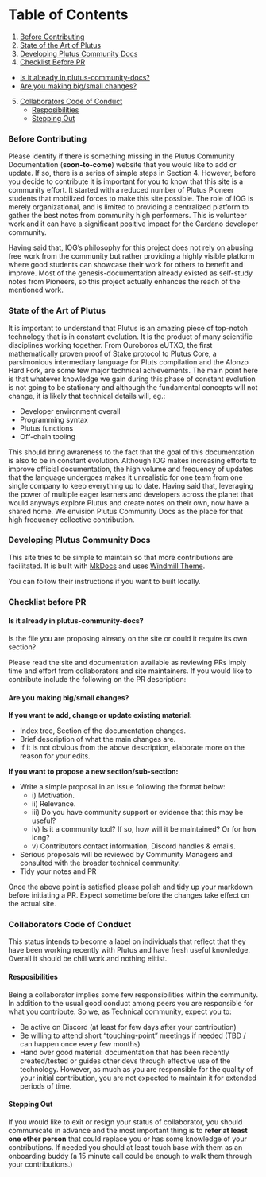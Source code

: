 # Table of Contents

<!-- toc -->

1. [Before Contributing](#before-contributing)
2. [State of the Art of Plutus](#state-of-the-art-plutus)
3. [Developing Plutus Community Docs](#developing-plutus-docs)
4. [Checklist Before PR](#checklist-before-pr)
  - [Is it already in plutus-community-docs?](#is-it-already)
  - [Are you making big/small changes?](#big-small-changes)
5. [Collaborators Code of Conduct](#collaborators-code-of-conduct)
    - [Resposibilities](#responsibilities)
    - [Stepping Out](#stepping-out)

<!-- tocstop -->


### Before Contributing

Please identify if there is something missing in the Plutus Community Documentation (**soon-to-come**) website that you would like to add or update. If so, there is a series of simple steps in Section 4. However, before you decide to contribute it is important for you to know that this site is a community effort. It started with a reduced number of Plutus Pioneer students that mobilized forces to make this site possible. The role of IOG is merely organizational, and is limited to providing a centralized platform to gather the best notes from community high performers. This is volunteer work and it can have a significant positive impact for the Cardano developer community.

Having said that, IOG’s philosophy for this project does not rely on abusing free work from the community but rather providing a highly visible platform where good students can showcase their work for others to benefit and improve. Most of the genesis-documentation already existed as self-study notes from Pioneers, so this project actually enhances the reach of the mentioned work.

### State of the Art of Plutus

It is important to understand that Plutus is an amazing piece of top-notch technology that is in constant evolution. It is the product of many scientific disciplines working together. From Ouroboros eUTXO, the first mathematically proven proof of Stake protocol to Plutus Core, a parsimonious intermediary language for Pluts compilation and the Alonzo Hard Fork, are some few major technical achievements. The main point here is that whatever knowledge we gain during this phase of constant evolution is not going to be stationary and although the fundamental concepts will not change, it is likely that technical details will, eg.:


- Developer environment overall
- Programming syntax
- Plutus functions
- Off-chain tooling

This should bring awareness to the fact that the goal of this documentation is also to be in constant evolution. Although IOG makes increasing efforts to improve official documentation, the high volume and frequency of updates that the language undergoes makes it unrealistic for one team from one single company to keep everything up to date. Having said that, leveraging the power of multiple eager learners and developers across the planet that would anyways explore Plutus and create notes on their own, now have a shared home. We envision Plutus Community Docs as the place for that high frequency collective contribution.

### Developing Plutus Community Docs

This site tries to be simple to maintain so that more contributions are facilitated. It is built with [MkDocs](https://www.mkdocs.org/) and uses [Windmill Theme](https://gristlabs.github.io/mkdocs-windmill/).

You can follow their instructions if you want to built locally.

### Checklist before PR

#### Is it already in plutus-community-docs?
Is the file you are proposing already on the site or could it require its own section?

Please read the site and documentation available as reviewing PRs imply time and effort from collaborators and site maintainers. If you would like to contribute include the following on the PR description:

#### Are you making big/small changes?

**If you want to add, change or update existing material:**

- Index tree, Section of the documentation changes.
- Brief description of what the main changes are.
- If it is not obvious from the above description, elaborate more on the reason for your edits.

**If you want to propose a new section/sub-section:**

- Write a simple proposal in an issue following the format below:
    - i)   Motivation.
    - ii)  Relevance.
    - iii) Do you have community support or evidence that this may be useful?
    - iv) Is it a community tool? If so, how will it be maintained? Or for how long?
    - v)  Contributors contact information, Discord handles & emails.
- Serious proposals will be reviewed by Community Managers and consulted with the broader technical community.
- Tidy your notes and PR

Once the above point is satisfied please polish and tidy up your markdown before initiating a PR. Expect sometime before the changes take effect on the actual site. 

### Collaborators Code of Conduct

This status intends to become a label on individuals that reflect that they have been working recently with Plutus and have fresh useful knowledge. Overall it should be chill work and nothing elitist.

#### Resposibilities

Being a collaborator implies some few responsibilities within the community. In addition to the usual good conduct among peers you are responsible for what you contribute. So we, as Technical community, expect you to:

- Be active on Discord (at least for few days after your contribution)
- Be willing to attend short “touching-point” meetings if needed (TBD / can happen once every few months)
- Hand over good material: documentation that has been recently created/tested or guides other devs through effective use of the technology. However, as much as you are responsible for the quality of your initial contribution, you are not expected to maintain it for extended periods of time.

#### Stepping Out

If you would like to exit or resign your status of collaborator, you should communicate in advance and the most important thing is to **refer at least one other person** that could replace you or has some knowledge of your contributions. If needed you should at least touch base with them as an onboarding buddy (a 15 minute call could be enough to walk them through your contributions.)

